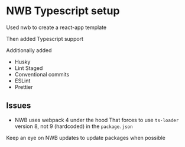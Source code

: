 # NWB Typescript setup

Used nwb to create a react-app template

Then added Typescript support

Additionally added
* Husky
* Lint Staged
* Conventional commits
* ESLint
* Prettier

## Issues
* NWB uses webpack 4 under the hood
That forces to use ```ts-loader``` version 8, not 9 (hardcoded) in the ```package.json```

Keep an eye on NWB updates to update packages when possible
